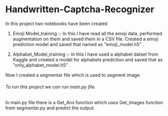 # Handwritten-Captcha-Recognizer
In this project two notebooks have been created
1) Emoji Model_training :- In this I have read all the emoji data, performed augmentation on them and saved them in a CSV file. Created a emoji prediction model and saved that named as "emoji_model.h5" .


2) Alphabet_Model_training :- In this i have used a alphabet datset from Kaggle and created a model for alphabets prediction and saved that as "only_alphabet_model.h5" .

Now I created a segmentar file which is used to segment image.

###### To run this project we can run main.py file. #####

In main.py file there is a Get_Ans function which uses Get_Images function from segmentar.py and predict the output.
